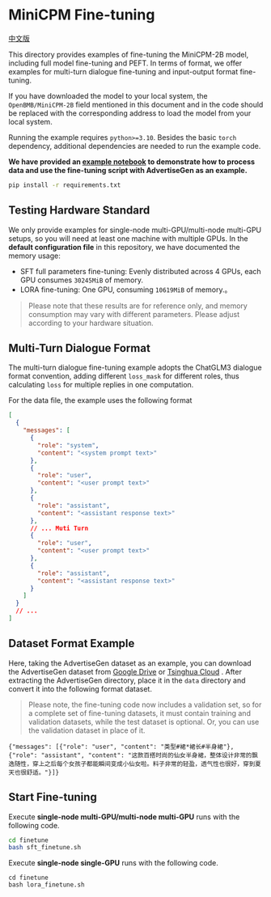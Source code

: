 # MiniCPM Fine-tuning

[中文版](https://github.com/OpenBMB/MiniCPM/blob/main/finetune/README.md)

This directory provides examples of fine-tuning the MiniCPM-2B model, including full model fine-tuning and PEFT. In terms of format, we offer examples for multi-turn dialogue fine-tuning and input-output format fine-tuning.

If you have downloaded the model to your local system, the `OpenBMB/MiniCPM-2B` field mentioned in this document and in the code should be replaced with the corresponding address to load the model from your local system.

Running the example requires `python>=3.10`. Besides the basic `torch` dependency, additional dependencies are needed to run the example code.



**We have provided an [example notebook](lora_finetune.ipynb) to demonstrate how to process data and use the fine-tuning script with AdvertiseGen as an example.**

```bash
pip install -r requirements.txt
```

## Testing Hardware Standard

We only provide examples for single-node multi-GPU/multi-node multi-GPU setups, so you will need at least one machine with multiple GPUs. In the **default configuration file** in this repository, we have documented the memory usage:

+ SFT full parameters fine-tuning: Evenly distributed across 4 GPUs, each GPU consumes `30245MiB` of memory.
+ LORA fine-tuning: One GPU, consuming `10619MiB`  of memory.。

> Please note that these results are for reference only, and memory consumption may vary with different parameters. Please adjust according to your hardware situation.

## Multi-Turn Dialogue Format

The multi-turn dialogue fine-tuning example adopts the ChatGLM3 dialogue format convention, adding different `loss_mask` for different roles, thus calculating `loss` for multiple replies in one computation.

For the data file, the example uses the following format

```json
[
  {
    "messages": [
      {
        "role": "system",
        "content": "<system prompt text>"
      },
      {
        "role": "user",
        "content": "<user prompt text>"
      },
      {
        "role": "assistant",
        "content": "<assistant response text>"
      },
      // ... Muti Turn
      {
        "role": "user",
        "content": "<user prompt text>"
      },
      {
        "role": "assistant",
        "content": "<assistant response text>"
      }
    ]
  }
  // ...
]
```

## Dataset Format Example

Here, taking the AdvertiseGen dataset as an example,
you can download the AdvertiseGen dataset from [Google Drive](https://drive.google.com/file/d/13_vf0xRTQsyneRKdD1bZIr93vBGOczrk/view?usp=sharing)
or [Tsinghua Cloud](https://cloud.tsinghua.edu.cn/f/b3f119a008264b1cabd1/?dl=1) . After extracting the AdvertiseGen directory, place it in the `data` directory and convert it into the following format dataset.


> Please note, the fine-tuning code now includes a validation set, so for a complete set of fine-tuning datasets, it must contain training and validation datasets, while the test dataset is optional. Or, you can use the validation dataset in place of it.

```
{"messages": [{"role": "user", "content": "类型#裙*裙长#半身裙"}, {"role": "assistant", "content": "这款百搭时尚的仙女半身裙，整体设计非常的飘逸随性，穿上之后每个女孩子都能瞬间变成小仙女啦。料子非常的轻盈，透气性也很好，穿到夏天也很舒适。"}]}
```

## Start Fine-tuning

Execute **single-node multi-GPU/multi-node multi-GPU** runs with the following code.

```bash
cd finetune
bash sft_finetune.sh
```

Execute **single-node single-GPU** runs with the following code.

```angular2html
cd finetune
bash lora_finetune.sh
```
